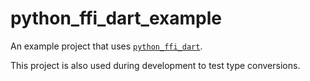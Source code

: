 # python_ffi_dart_example

An example project that uses [`python_ffi_dart`](https://pub.dev/packages/python_ffi_dart).

This project is also used during development to test type conversions.
